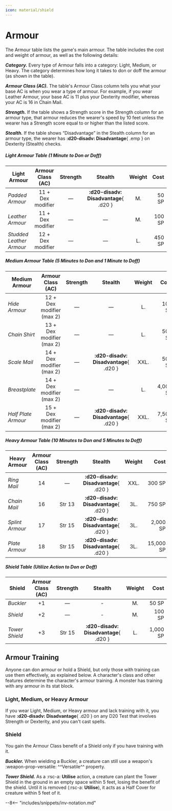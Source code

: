 ```yaml
---
icon: material/shield
---
```


# Armour

The Armour table lists the game's main armour. The table includes the cost and weight of armour, as well as the following details:

***Category.*** Every type of Armour falls into a category: Light, Medium, or Heavy. The category determines how long it takes to don or doff the armour (as shown in the table).

***Armour Class (AC).*** The table's Armour Class column tells you what your base AC is when you wear a type of armour. For example, if you wear Leather Armour, your base AC is 11 plus your Dexterity modifier, whereas your AC is 16 in Chain Mail.

***Strength.*** If the table shows a Strength score in the Strength column for an armour type, that armour reduces the wearer's speed by 10 feet unless the wearer has a Strength score equal to or higher than the listed score.

***Stealth.*** If the table shows “Disadvantage” in the Stealth column for an armour type, the wearer has **:d20-disadv: Disadvantage**{ .emp } on Dexterity (Stealth) checks.

##### Light Armour Table (1 Minute to Don or Doff)

| Light Armour | Armour Class (AC) | Strength | Stealth | Weight | Cost |
|---|:-:|:-:|:-:|:-:|--:|
| *Padded Armour* | 11 + Dex modifier | — | **:d20-disadv: Disadvantage**{ .d20 } | M. | 50 SP |
| *Leather Armour* | 11 + Dex modifier | — | — | M. | 100 SP |
| *Studded Leather Armour* | 12 + Dex modifier | — | — | L. | 450 SP |

##### Medium Armour Table (5 Minutes to Don and 1 Minute to Doff)

| Medium Armour | Armour Class (AC) | Strength | Stealth | Weight | Cost |
|---|:-:|:-:|:-:|:-:|--:|
| *Hide Armour* | 12 + Dex modifier (max 2) | — | — | L. | 100 SP |
| *Chain Shirt* | 13 + Dex modifier (max 2) | — | — | L. | 500 SP |
| *Scale Mail* | 14 + Dex modifier (max 2) | — | **:d20-disadv: Disadvantage**{ .d20 } | XXL. | 500 SP |
| *Breastplate* | 14 + Dex modifier (max 2) | — | — | L. | 4,000 SP |
| *Half Plate Armour* | 15 + Dex modifier (max 2) | — | **:d20-disadv: Disadvantage**{ .d20 } | XXL. | 7,500 SP |

##### Heavy Armour Table (10 Minutes to Don and 5 Minutes to Doff)

| Heavy Armour | Armour Class (AC) | Strength | Stealth | Weight | Cost |
|---|:-:|:-:|:-:|:-:|--:|
| *Ring Mail* | 14 | — | **:d20-disadv: Disadvantage**{ .d20 } | XXL. | 300 SP |
| *Chain Mail* | 16 | Str 13 | **:d20-disadv: Disadvantage**{ .d20 } | 3L. | 750 SP |
| *Splint Armour* | 17 | Str 15 | **:d20-disadv: Disadvantage**{ .d20 } | 3L. | 2,000 SP |
| *Plate Armour* | 18 | Str 15 | **:d20-disadv: Disadvantage**{ .d20 } | 3L. | 15,000 SP |

##### Shield Table (Utilize Action to Don or Doff)

| Shield  | Armour Class (AC) | Strength | Stealth | Weight | Cost |
|---|:-:|:-:|:-:|:-:|--:|
| *Buckler* | +1 | — | - | M. | 50 SP |
| *Shield* | +2 | — | - | M. | 100 SP |
| *Tower Shield* | +3 | Str 15 | **:d20-disadv: Disadvantage**{ .d20 } | L. | 1,000 SP |

## Armour Training

Anyone can don armour or hold a Shield, but only those with training can use them effectively, as explained below. A character's class and other features determine the character's armour training. A monster has training with any armour in its stat block.

### Light, Medium, or Heavy Armour

If you wear Light, Medium, or Heavy armour and lack training with it, you have **:d20-disadv: Disadvantage**{ .d20 } on any D20 Test that involves Strength or Dexterity, and you can't cast spells.

### Shield

You gain the Armour Class benefit of a Shield only if you have training with it.

***Buckler.*** When wielding a Buckler, a creature can still use a weapon's :weapon-prop-versatile: ^^Versatile^^ property.

***Tower Shield.*** As a :rsc-a: **Utilise** action, a creature can plant the Tower Shield in the ground in an empty space within 5 feet, losing the benefit of the shield. Until it is removed (:rsc-a: **Utilise**), it acts as a Half Cover for creature within 5 feet of it.

--8<-- "includes/snippets/inv-notation.md"
